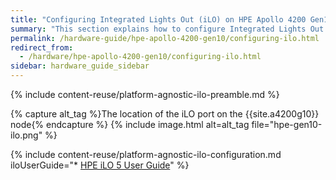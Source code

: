 ```yaml
---
title: "Configuring Integrated Lights Out (iLO) on HPE Apollo 4200 Gen10 Nodes"
summary: "This section explains how to configure Integrated Lights Out (iLO) on HPE Apollo 4200 Gen10 nodes."
permalink: /hardware-guide/hpe-apollo-4200-gen10/configuring-ilo.html
redirect_from:
  - /hardware/hpe-apollo-4200-gen10/configuring-ilo.html
sidebar: hardware_guide_sidebar
---
```


{% include content-reuse/platform-agnostic-ilo-preamble.md %}

{% capture alt_tag %}The location of the iLO port on the {{site.a4200g10}} node{% endcapture %}
{% include image.html alt=alt_tag file="hpe-gen10-ilo.png" %}

{% include content-reuse/platform-agnostic-ilo-configuration.md iloUserGuide="* [HPE iLO 5 User Guide](https://support.hpe.com/hpesc/public/docDisplay?docId=a00105236en_us)" %}
